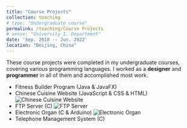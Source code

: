 ```yaml
---
title: "Course Projects"
collection: teaching
# type: "Undergraduate course"
permalink: /teaching/Course Projects
# venue: "University 1, Department"
date: 'Sep. 2018 -- Jun. 2022'
location: "Beijing, China"
---
```


These course projects were completed in my undergraduate courses, covering various programming languages. I worked as a **designer** and **programmer** in all of them and accomplished most work.

* Fitness Builder Program (Java & JavaFX)
* Chinese Cuisine Website (JavaScript & CSS & HTML)
![Chinese Cuisine Website](Chinese_Cuisine_Website.png)
* FTP Server (C)
![FTP Server](FTP_server.png)
* Electronic Organ (C & Arduino)
![Electronic Organ](electrionic_organ.png)
* Telephone Management System (C)